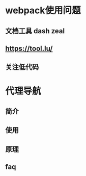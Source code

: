 # webpack使用问题

## 文档工具 dash zeal

## https://tool.lu/

## 关注低代码


# 代理导航
## 简介

## 使用

## 原理

## faq
